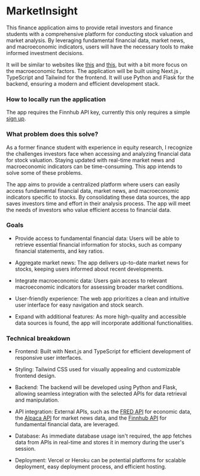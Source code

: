 # MarketInsight

This finance application aims to provide retail investors and finance students with a comprehensive platform for conducting stock valuation and market analysis. By leveraging fundamental financial data, market news, and macroeconomic indicators, users will have the necessary tools to make informed investment decisions. 

It will be similar to websites like [this](https://roic.ai/) and [this](https://www.stratosphere.io/), but with a bit more focus on the macroeconomic factors. The application will be built using Next.js , TypeScript and Tailwind for the frontend. It will use Python and Flask for the backend, ensuring a modern and efficient development stack.

### How to locally run the application

The app requires the Finnhub API key, currently this only requires a simple [sign up](https://finnhub.io/). 

### What problem does this solve?

As a former finance student with experience in equity research, I recognize the challenges investors face when accessing and analyzing financial data for stock valuation. Staying updated with real-time market news and macroeconomic indicators can be time-consuming. This app intends to solve some of these problems.

The app aims to provide a centralized platform where users can easily access fundamental financial data, market news, and macroeconomic indicators specific to stocks. By consolidating these data sources, the app saves investors time and effort in their analysis process. The app will meet the needs of investors who value efficient access to financial data. 

### Goals

- Provide access to fundamental financial data: Users will be able to retrieve essential financial information for stocks, such as company financial statements, and key ratios.

- Aggregate market news: The app delivers up-to-date market news for stocks, keeping users informed about recent developments.

- Integrate macroeconomic data: Users gain access to relevant macroeconomic indicators for assessing broader market conditions.

- User-friendly experience: The web app prioritizes a clean and intuitive user interface for easy navigation and stock search.

- Expand with additional features: As more high-quality and accessible data sources is found, the app will incorporate additional functionalities.

### Technical breakdown

- Frontend: Built with Next.js and TypeScript for efficient development of responsive user interfaces.

- Styling: Tailwind CSS used for visually appealing and customizable frontend design.

- Backend: The backend will be developed using Python and Flask, allowing seamless integration with the selected APIs for data retrieval and manipulation.

- API integration: External APIs, such as the [FRED API](https://fred.stlouisfed.org/docs/api/fred/) for economic data, the [Alpaca API](https://alpaca.markets/) for market news data, and the [Finnhub API](https://finnhub.io/) for fundamental financial data, are leveraged.

- Database: As immediate database usage isn't required, the app fetches data from APIs in real-time and stores it in memory during the user's session.

- Deployment: Vercel or Heroku can be potential platforms for scalable deployment, easy deployment process, and efficient hosting.
